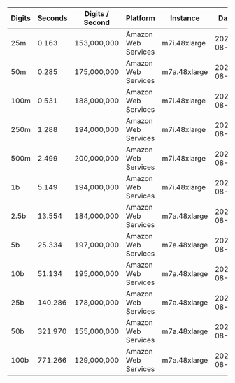 | Digits | Seconds | Digits / Second | Platform | Instance | Date | Files |
| ------ | ------- | --------------- | -------- | -------- | ---- | ----- |
| 25m | 0.163 | 153,000,000 | Amazon Web Services | m7i.48xlarge | 2023-08-08 | [cfg](../Amazon%20Web%20Services/m7i.48xlarge/Pi%20%5Bchudnovsky%5D/Pi%20-%2020230808-211108.cfg) [out](../Amazon%20Web%20Services/m7i.48xlarge/Pi%20%5Bchudnovsky%5D/Pi%20-%2020230808-211108.out) [txt](../Amazon%20Web%20Services/m7i.48xlarge/Pi%20%5Bchudnovsky%5D/Pi%20-%2020230808-211108.txt) |
| 50m | 0.285 | 175,000,000 | Amazon Web Services | m7a.48xlarge | 2023-08-16 | [cfg](../Amazon%20Web%20Services/m7a.48xlarge/Pi%20%5Bchudnovsky%5D/Pi%20-%2020230816-092613.cfg) [out](../Amazon%20Web%20Services/m7a.48xlarge/Pi%20%5Bchudnovsky%5D/Pi%20-%2020230816-092613.out) [txt](../Amazon%20Web%20Services/m7a.48xlarge/Pi%20%5Bchudnovsky%5D/Pi%20-%2020230816-092613.txt) |
| 100m | 0.531 | 188,000,000 | Amazon Web Services | m7i.48xlarge | 2023-08-08 | [cfg](../Amazon%20Web%20Services/m7i.48xlarge/Pi%20%5Bchudnovsky%5D/Pi%20-%2020230808-210737.cfg) [out](../Amazon%20Web%20Services/m7i.48xlarge/Pi%20%5Bchudnovsky%5D/Pi%20-%2020230808-210737.out) [txt](../Amazon%20Web%20Services/m7i.48xlarge/Pi%20%5Bchudnovsky%5D/Pi%20-%2020230808-210737.txt) |
| 250m | 1.288 | 194,000,000 | Amazon Web Services | m7i.48xlarge | 2023-08-08 | [cfg](../Amazon%20Web%20Services/m7i.48xlarge/Pi%20%5Bchudnovsky%5D/Pi%20-%2020230808-211629.cfg) [out](../Amazon%20Web%20Services/m7i.48xlarge/Pi%20%5Bchudnovsky%5D/Pi%20-%2020230808-211629.out) [txt](../Amazon%20Web%20Services/m7i.48xlarge/Pi%20%5Bchudnovsky%5D/Pi%20-%2020230808-211629.txt) |
| 500m | 2.499 | 200,000,000 | Amazon Web Services | m7i.48xlarge | 2023-08-06 | [cfg](../Amazon%20Web%20Services/m7i.48xlarge/Pi%20%5Bchudnovsky%5D/Pi%20-%2020230806-121704.cfg) [out](../Amazon%20Web%20Services/m7i.48xlarge/Pi%20%5Bchudnovsky%5D/Pi%20-%2020230806-121704.out) [txt](../Amazon%20Web%20Services/m7i.48xlarge/Pi%20%5Bchudnovsky%5D/Pi%20-%2020230806-121704.txt) |
| 1b | 5.149 | 194,000,000 | Amazon Web Services | m7i.48xlarge | 2023-08-08 | [cfg](../Amazon%20Web%20Services/m7i.48xlarge/Pi%20%5Bchudnovsky%5D/Pi%20-%2020230808-211549.cfg) [out](../Amazon%20Web%20Services/m7i.48xlarge/Pi%20%5Bchudnovsky%5D/Pi%20-%2020230808-211549.out) [txt](../Amazon%20Web%20Services/m7i.48xlarge/Pi%20%5Bchudnovsky%5D/Pi%20-%2020230808-211549.txt) |
| 2.5b | 13.554 | 184,000,000 | Amazon Web Services | m7a.48xlarge | 2023-08-16 | [cfg](../Amazon%20Web%20Services/m7a.48xlarge/Pi%20%5Bchudnovsky%5D/Pi%20-%2020230816-100550.cfg) [out](../Amazon%20Web%20Services/m7a.48xlarge/Pi%20%5Bchudnovsky%5D/Pi%20-%2020230816-100550.out) [txt](../Amazon%20Web%20Services/m7a.48xlarge/Pi%20%5Bchudnovsky%5D/Pi%20-%2020230816-100550.txt) |
| 5b | 25.334 | 197,000,000 | Amazon Web Services | m7a.48xlarge | 2023-08-16 | [cfg](../Amazon%20Web%20Services/m7a.48xlarge/Pi%20%5Bchudnovsky%5D/Pi%20-%2020230816-092928.cfg) [out](../Amazon%20Web%20Services/m7a.48xlarge/Pi%20%5Bchudnovsky%5D/Pi%20-%2020230816-092928.out) [txt](../Amazon%20Web%20Services/m7a.48xlarge/Pi%20%5Bchudnovsky%5D/Pi%20-%2020230816-092928.txt) |
| 10b | 51.134 | 195,000,000 | Amazon Web Services | m7a.48xlarge | 2023-08-16 | [cfg](../Amazon%20Web%20Services/m7a.48xlarge/Pi%20%5Bchudnovsky%5D/Pi%20-%2020230816-093113.cfg) [out](../Amazon%20Web%20Services/m7a.48xlarge/Pi%20%5Bchudnovsky%5D/Pi%20-%2020230816-093113.out) [txt](../Amazon%20Web%20Services/m7a.48xlarge/Pi%20%5Bchudnovsky%5D/Pi%20-%2020230816-093113.txt) |
| 25b | 140.286 | 178,000,000 | Amazon Web Services | m7a.48xlarge | 2023-08-16 | [cfg](../Amazon%20Web%20Services/m7a.48xlarge/Pi%20%5Bchudnovsky%5D/Pi%20-%2020230816-093418.cfg) [out](../Amazon%20Web%20Services/m7a.48xlarge/Pi%20%5Bchudnovsky%5D/Pi%20-%2020230816-093418.out) [txt](../Amazon%20Web%20Services/m7a.48xlarge/Pi%20%5Bchudnovsky%5D/Pi%20-%2020230816-093418.txt) |
| 50b | 321.970 | 155,000,000 | Amazon Web Services | m7a.48xlarge | 2023-08-16 | [cfg](../Amazon%20Web%20Services/m7a.48xlarge/Pi%20%5Bchudnovsky%5D/Pi%20-%2020230816-094113.cfg) [out](../Amazon%20Web%20Services/m7a.48xlarge/Pi%20%5Bchudnovsky%5D/Pi%20-%2020230816-094113.out) [txt](../Amazon%20Web%20Services/m7a.48xlarge/Pi%20%5Bchudnovsky%5D/Pi%20-%2020230816-094113.txt) |
| 100b | 771.266 | 129,000,000 | Amazon Web Services | m7a.48xlarge | 2023-08-16 | [cfg](../Amazon%20Web%20Services/m7a.48xlarge/Pi%20%5Bchudnovsky%5D/Pi%20-%2020230816-095704.cfg) [out](../Amazon%20Web%20Services/m7a.48xlarge/Pi%20%5Bchudnovsky%5D/Pi%20-%2020230816-095704.out) [txt](../Amazon%20Web%20Services/m7a.48xlarge/Pi%20%5Bchudnovsky%5D/Pi%20-%2020230816-095704.txt) |
